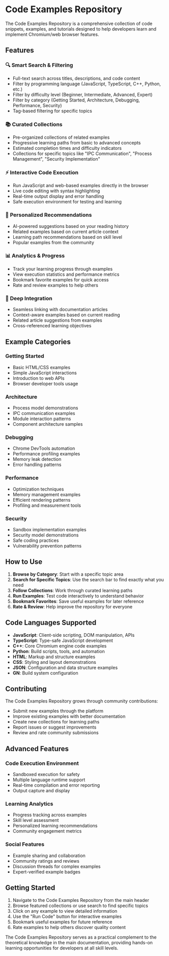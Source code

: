 # Code Examples Repository

The Code Examples Repository is a comprehensive collection of code snippets, examples, and tutorials designed to help developers learn and implement Chromium/web browser features.

## Features

### 🔍 **Smart Search & Filtering**
- Full-text search across titles, descriptions, and code content
- Filter by programming language (JavaScript, TypeScript, C++, Python, etc.)
- Filter by difficulty level (Beginner, Intermediate, Advanced, Expert)
- Filter by category (Getting Started, Architecture, Debugging, Performance, Security)
- Tag-based filtering for specific topics

### 📚 **Curated Collections**
- Pre-organized collections of related examples
- Progressive learning paths from basic to advanced concepts
- Estimated completion times and difficulty indicators
- Collections for specific topics like "IPC Communication", "Process Management", "Security Implementation"

### ⚡ **Interactive Code Execution**
- Run JavaScript and web-based examples directly in the browser
- Live code editing with syntax highlighting
- Real-time output display and error handling
- Safe execution environment for testing and learning

### 🎯 **Personalized Recommendations**
- AI-powered suggestions based on your reading history
- Related examples based on current article context
- Learning path recommendations based on skill level
- Popular examples from the community

### 📊 **Analytics & Progress**
- Track your learning progress through examples
- View execution statistics and performance metrics
- Bookmark favorite examples for quick access
- Rate and review examples to help others

### 🔗 **Deep Integration**
- Seamless linking with documentation articles
- Context-aware examples based on current reading
- Related article suggestions from examples
- Cross-referenced learning objectives

## Example Categories

### Getting Started
- Basic HTML/CSS examples
- Simple JavaScript interactions
- Introduction to web APIs
- Browser developer tools usage

### Architecture
- Process model demonstrations
- IPC communication examples
- Module interaction patterns
- Component architecture samples

### Debugging
- Chrome DevTools automation
- Performance profiling examples
- Memory leak detection
- Error handling patterns

### Performance
- Optimization techniques
- Memory management examples
- Efficient rendering patterns
- Profiling and measurement tools

### Security
- Sandbox implementation examples
- Security model demonstrations
- Safe coding practices
- Vulnerability prevention patterns

## How to Use

1. **Browse by Category**: Start with a specific topic area
2. **Search for Specific Topics**: Use the search bar to find exactly what you need
3. **Follow Collections**: Work through curated learning paths
4. **Run Examples**: Test code interactively to understand behavior
5. **Bookmark Favorites**: Save useful examples for later reference
6. **Rate & Review**: Help improve the repository for everyone

## Code Languages Supported

- **JavaScript**: Client-side scripting, DOM manipulation, APIs
- **TypeScript**: Type-safe JavaScript development
- **C++**: Core Chromium engine code examples
- **Python**: Build scripts, tools, and automation
- **HTML**: Markup and structure examples
- **CSS**: Styling and layout demonstrations
- **JSON**: Configuration and data structure examples
- **GN**: Build system configuration

## Contributing

The Code Examples Repository grows through community contributions:

- Submit new examples through the platform
- Improve existing examples with better documentation
- Create new collections for learning paths
- Report issues or suggest improvements
- Review and rate community submissions

## Advanced Features

### Code Execution Environment
- Sandboxed execution for safety
- Multiple language runtime support
- Real-time compilation and error reporting
- Output capture and display

### Learning Analytics
- Progress tracking across examples
- Skill level assessment
- Personalized learning recommendations
- Community engagement metrics

### Social Features
- Example sharing and collaboration
- Community ratings and reviews
- Discussion threads for complex examples
- Expert-verified example badges

## Getting Started

1. Navigate to the Code Examples Repository from the main header
2. Browse featured collections or use search to find specific topics
3. Click on any example to view detailed information
4. Use the "Run Code" button for interactive examples
5. Bookmark useful examples for future reference
6. Rate examples to help others discover quality content

The Code Examples Repository serves as a practical complement to the theoretical knowledge in the main documentation, providing hands-on learning opportunities for developers at all skill levels.
